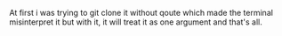 At first i was trying to git clone it without qoute which made the terminal misinterpret it but with it, it will treat it as one argument and that's all. 